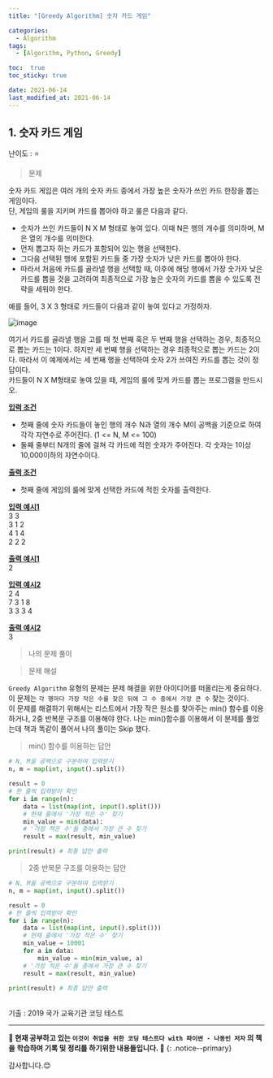 ```yaml
---
title: "[Greedy Algorithm] 숫자 카드 게임"

categories:
  - Algorithm
tags:
  - [Algorithm, Python, Greedy]

toc:  true
toc_sticky: true

date: 2021-06-14
last_modified_at: 2021-06-14
---
```

## 1. 숫자 카드 게임  

난이도 : ⭐  

> 문제  

숫자 카드 게임은 여러 개의 숫자 카드 중에서 가장 높은 숫자가 쓰인 카드 한장을 뽑는 게임이다.  
단, 게임의 룰을 지키며 카드를 뽑아야 하고 룰은 다음과 같다.  
- 숫자가 쓰인 카드들이 N X M 형태로 놓여 있다. 이때 N은 행의 개수를 의미하며, M은 열의 개수를 의미한다.  
- 먼저 뽑고자 하는 카드가 포함되어 있는 행을 선택한다.  
- 그다음 선택된 행에 포함된 카드들 중 가장 숫자가 낮은 카드를 뽑아야 한다.  
- 따라서 처음에 카드를 골라낼 행을 선택할 때, 이후에 해당 행에서 가장 숫가자 낮은 카드를 뽑을 것을 고려하여 최종적으로 가장 높은 숫자의 카드를 뽑을 수 있도록 전략을 세워야 한다.  

예를 들어, 3 X 3 형태로 카드들이 다음과 같이 놓여 있다고 가정하자.  

![image](https://user-images.githubusercontent.com/37467408/121828784-909d0800-ccfb-11eb-90df-651fd8c34eb6.PNG)  

여기서 카드를 골라낼 행을 고를 때 첫 번째 혹은 두 번째 행을 선택하는 경우, 최종적으로 뽑는 카드는 1이다. 하지만 세 번째 행을 선택하는 경우 최종적으로 뽑는 카드는 2이다. 따라서 이 예제에서는 세 번째 행을 선택하여 숫자 2가 쓰여진 카드를 뽑는 것이 정답이다.  
카드들이 N X M형태로 놓여 있을 때, 게임의 룰에 맞게 카드를 뽑는 프로그램을 만드시오.  

**<u>입력 조건</u>**  
- 첫째 줄에 숫자 카드들이 놓인 행의 개수 N과 열의 개수 M이 공백을 기준으로 하여 각각 자연수로 주어진다. (1 <= N, M <= 100)  
- 둘째 줄부터 N개의 줄에 걸쳐 각 카드에 적힌 숫자가 주어진다. 각 숫자는 1이상 10,000이하의 자연수이다.  

**<u>출력 조건</u>**  
- 첫째 줄에 게임의 룰에 맞게 선택한 카드에 적힌 숫자를 출력한다.  

**<u>입력 예시1</u>**  
3 3  
3 1 2  
4 1 4  
2 2 2  

**<u>출력 예시1</u>**  
2  

**<u>입력 예시2</u>**  
2 4  
7 3 1 8  
3 3 3 4  

**<u>출력 예시2</u>**  
3    

> 나의 문제 풀이  


> 문제 해설  

`Greedy Algorithm` 유형의 문제는 문제 해결을 위한 아이디어를 떠올리는게 중요하다.  
이 문제는 `각 행마다 가장 작은 수를 찾은 뒤에 그 수 중에서 가장 큰 수` 찾는 것이다.  
이 문제를 해결하기 위해서는 리스트에서 가장 작은 원소를 찾아주는 min() 함수를 이용하거나, 2중 반복문 구조를 이용해야 한다. 나는 min()함수를 이용해서 이 문제를 풀었는데 책과 똑같이 풀어서 나의 풀이는 Skip 했다.

> min() 함수를 이용하는 답안

```python
# N, M을 공백으로 구분하여 입력받기
n, m = map(int, input().split())

result = 0
# 한 줄씩 입력받아 확인
for i in range(n):
    data = list(map(int, input().split()))
    # 현재 줄에서 '가장 적은 수' 찾기
    min_value = min(data):
    # '가장 적은 수'들 중에서 가장 큰 수 찾기
    result = max(result, min_value)

print(result) # 최종 답안 출력
```

> 2중 반복문 구조를 이용하는 답안

```python
# N, M을 공백으로 구분하여 입력받기
n, m = map(int, input().split())

result = 0
# 한 줄씩 입력받아 확인
for i in range(n):
    data = list(map(int, input().split()))
    # 현재 줄에서 '가장 적은 수' 찾기
    min_value = 10001
    for a in data:
        min_value = min(min_value, a)
    # '가장 적은 수'들 중에서 가장 큰 수 찾기
    result = max(result, min_value)

print(result) # 최종 답안 출력
```
<br>
기출 : 2019 국가 교육기관 코딩 테스트  


---
**🐢 현재 공부하고 있는 `이것이 취업을 위한 코딩 테스트다 with 파이썬 - 나동빈 저자` 의 책을 학습하며 기록 및 정리를 하기위한 내용들입니다. 🐢**
{: .notice--primary}   

감사합니다.😊
